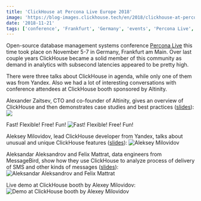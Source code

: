 ```yaml
---
title: 'ClickHouse at Percona Live Europe 2018'
image: 'https://blog-images.clickhouse.tech/en/2018/clickhouse-at-percona-live-europe-2018/main.jpg'
date: '2018-11-21'
tags: ['conference', 'Frankfurt', 'Germany', 'events', 'Percona Live', 'Europe']
---
```


Open-source database management systems conference [Percona Live](https://www.percona.com/live/e18/) this time took place on November 5-7 in Germany, Frankfurt am Main. Over last couple years ClickHouse became a solid member of this community as demand in analytics with subsecond latencies appeared to be pretty high.

There were three talks about ClickHouse in agenda, while only one of them was from Yandex. Also we had a lot of interesting conversations with conference attendees at ClickHouse booth sponsored by Altinity.

Alexander Zaitsev, CTO and co-founder of Altinity, gives an overview of ClickHouse and then demonstrates case studies and best practices ([slides](https://presentations.clickhouse.tech/percona_europe_2018/Altinity.pdf)):
![](https://blog-images.clickhouse.tech/en/2018/clickhouse-at-percona-live-europe-2018/1.jpg)

Fast! Flexible! Free! Fun!
![Fast! Flexible! Free! Fun!](https://blog-images.clickhouse.tech/en/2018/clickhouse-at-percona-live-europe-2018/2.jpg)

Aleksey Milovidov, lead ClickHouse developer from Yandex, talks about unusual and unique ClickHouse features ([slides](https://presentations.clickhouse.tech/percona_europe_2018)):
![Aleksey Milovidov](https://blog-images.clickhouse.tech/en/2018/clickhouse-at-percona-live-europe-2018/3.jpg)

Aleksandar Aleksandrov and Felix Mattrat, data engineers from MessageBird, show how they use ClickHouse to analyze process of delivery of SMS and other kinds of messages ([slides](http://presentations.clickhouse.tech/percona_europe_2018/MessageBird.pdf)):
![Aleksandar Aleksandrov and Felix Mattrat](https://blog-images.clickhouse.tech/en/2018/clickhouse-at-percona-live-europe-2018/4.jpg)

Live demo at ClickHouse booth by Alexey Milovidov:
![Demo at ClickHouse booth by Alexey Milovidov](https://blog-images.clickhouse.tech/en/2018/clickhouse-at-percona-live-europe-2018/5.jpg)
